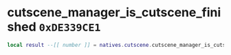 # cutscene_manager_is_cutscene_finished `0xDE339CE1`

```lua
local result --[[ number ]] = natives.cutscene.cutscene_manager_is_cutscene_finished()
```